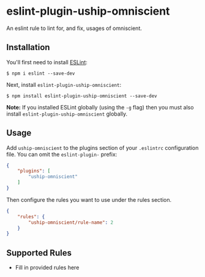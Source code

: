 # eslint-plugin-uship-omniscient

An eslint rule to lint for, and fix, usages of omniscient.

## Installation

You'll first need to install [ESLint](http://eslint.org):

```
$ npm i eslint --save-dev
```

Next, install `eslint-plugin-uship-omniscient`:

```
$ npm install eslint-plugin-uship-omniscient --save-dev
```

**Note:** If you installed ESLint globally (using the `-g` flag) then you must also install `eslint-plugin-uship-omniscient` globally.

## Usage

Add `uship-omniscient` to the plugins section of your `.eslintrc` configuration file. You can omit the `eslint-plugin-` prefix:

```json
{
    "plugins": [
        "uship-omniscient"
    ]
}
```


Then configure the rules you want to use under the rules section.

```json
{
    "rules": {
        "uship-omniscient/rule-name": 2
    }
}
```

## Supported Rules

* Fill in provided rules here





